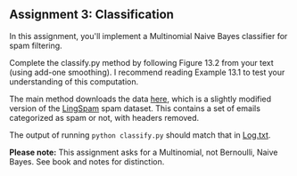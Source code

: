 ## Assignment 3: Classification

In this assignment, you'll implement a Multinomial Naive Bayes classifier for spam filtering.

Complete the classify.py method by following Figure 13.2 from your text (using add-one smoothing). I recommend reading Example 13.1 to test your understanding of this computation.

The main method downloads the data [here](http://cs.iit.edu/~culotta/cs429/lingspam.zip), which is a slightly modified version of the [LingSpam](http://www.aueb.gr/users/ion/docs/ir_memory_based_antispam_filtering.pdf) spam dataset. This contains a set of emails categorized as spam or not, with headers removed.

The output of running `python classify.py` should match that in [Log.txt](Log.txt).

**Please note:** This assignment asks for a Multinomial, not Bernoulli, Naive Bayes. See book and notes for distinction.

